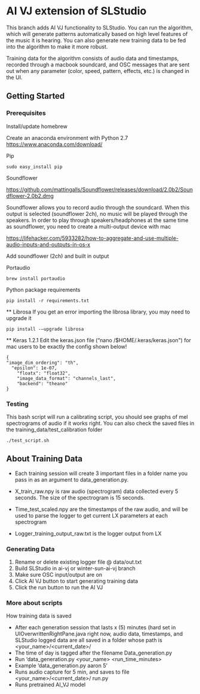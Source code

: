 # AI VJ extension of SLStudio

This branch adds AI VJ functionality to SLStudio. You can run the algorithm, which will generate patterns automatically based on high level features of the music it is hearing. You can also generate new training data to be fed into the algorithm to make it more robust. 

Training data for the algorithm consists of audio data and timestamps, recorded through a macbook soundcard, and OSC messages that are sent out when any parameter (color, speed, pattern, effects, etc.) is changed in the UI.

## Getting Started

### Prerequisites

Install/update homebrew

Create an anaconda environment with Python 2.7
https://www.anaconda.com/download/

Pip
```
sudo easy_install pip
```
Soundflower

https://github.com/mattingalls/Soundflower/releases/download/2.0b2/Soundflower-2.0b2.dmg

Soundflower allows you to record audio through the soundcard. When this output is selected (soundflower 2ch), no music will be played through the speakers. In order to play through speakers/headphones at the same time as soundflower, you need to create a multi-output device with mac

https://lifehacker.com/5933282/how-to-aggregate-and-use-multiple-audio-inputs-and-outputs-in-os-x

Add soundflower (2ch) and built in output

Portaudio

```
brew install portaudio
```

Python package requirements
```
pip install -r requirements.txt
```

** Librosa
If you get an error importing the librosa library, you may need to upgrade it 
```
pip install -—upgrade librosa
```
** Keras 1.2.1
Edit the keras.json file (“nano /$HOME/.keras/keras.json") for mac users to be exactly the config shown below!
```
{
"image_dim_ordering": "th",
  "epsilon": 1e-07,
    "floatx": "float32",
    "image_data_format": "channels_last",
    "backend": "theano"
}
```

### Testing

This bash script will run a calibrating script, you should see graphs of mel spectrograms of audio if it works right. You can also check the saved files in the training_data/test_calibration folder

```
./test_script.sh
```

## About Training Data

- Each training session will create 3 important files in a folder name you pass in as an argument to data_generation.py. 

- X_train_raw.npy is raw audio (spectrogram) data collected every 5 seconds. The size of the spectrogram is 15 seconds.

- Time_test_scaled.npy are the timestamps of the raw audio, and will be used to parse the logger to get current LX parameters at each spectrogram

- Logger_training_output_raw.txt is the logger output from LX

### Generating Data

1.  Rename or delete existing logger file @ data/out.txt 
2. 	Build SLStudio in ai-vj or winter-sun-ai-vj branch
3. 	Make sure OSC input/output are on
4. 	Click AI VJ button to start generating training data
5. 	Click the run button to run the AI VJ


### More about scripts

How training data is saved
- After each generation session that lasts x (5) minutes (hard set in UIOverwrittenRightPane.java right now, audio data, timestamps, and SLStudio logged data are all saved in a folder whose path is <your_name>/<current_date>/ 
- The time of day is tagged after the filename
Data_generation.py 
- Run ‘data_generation.py <your_name> <run_time_minutes>
- Example ‘data_generation.py aaron 5’
- Runs audio capture for 5 min, and saves to file <your_name>/<current_date>/
run.py
- Runs pretrained AI_VJ model


